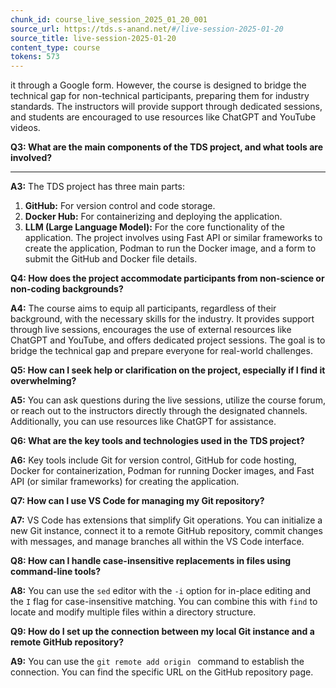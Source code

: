 ```yaml
---
chunk_id: course_live_session_2025_01_20_001
source_url: https://tds.s-anand.net/#/live-session-2025-01-20
source_title: live-session-2025-01-20
content_type: course
tokens: 573
---
```


 it through a Google form. However, the course is designed to bridge the technical gap for non-technical participants, preparing them for industry standards. The instructors will provide support through dedicated sessions, and students are encouraged to use resources like ChatGPT and YouTube videos.

**Q3: What are the main components of the TDS project, and what tools are involved?**

---

**A3:** The TDS project has three main parts:

1. **GitHub:** For version control and code storage.
2. **Docker Hub:** For containerizing and deploying the application.
3. **LLM (Large Language Model):** For the core functionality of the application.
 The project involves using Fast API or similar frameworks to create the application, Podman to run the Docker image, and a form to submit the GitHub and Docker file details.

**Q4: How does the project accommodate participants from non-science or non-coding backgrounds?**

**A4:** The course aims to equip all participants, regardless of their background, with the necessary skills for the industry. It provides support through live sessions, encourages the use of external resources like ChatGPT and YouTube, and offers dedicated project sessions. The goal is to bridge the technical gap and prepare everyone for real-world challenges.

**Q5: How can I seek help or clarification on the project, especially if I find it overwhelming?**

**A5:** You can ask questions during the live sessions, utilize the course forum, or reach out to the instructors directly through the designated channels. Additionally, you can use resources like ChatGPT for assistance.

**Q6: What are the key tools and technologies used in the TDS project?**

**A6:** Key tools include Git for version control, GitHub for code hosting, Docker for containerization, Podman for running Docker images, and Fast API (or similar frameworks) for creating the application.

**Q7: How can I use VS Code for managing my Git repository?**

**A7:** VS Code has extensions that simplify Git operations. You can initialize a new Git instance, connect it to a remote GitHub repository, commit changes with messages, and manage branches all within the VS Code interface.

**Q8: How can I handle case-insensitive replacements in files using command-line tools?**

**A8:** You can use the `sed` editor with the `-i` option for in-place editing and the `I` flag for case-insensitive matching. You can combine this with `find` to locate and modify multiple files within a directory structure.

**Q9: How do I set up the connection between my local Git instance and a remote GitHub repository?**

**A9:** You can use the `git remote add origin ` command to establish the connection. You can find the specific URL on the GitHub repository page.
